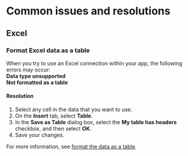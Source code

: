 <properties
	pageTitle="Common issues and resolutions | Microsoft PowerApps"
	description="Read about PowerApps issues and resolutions"
	services=""
	suite="powerapps"
	documentationCenter="na"
	authors="MandiOhlinger"
	manager="erikre"
	editor=""
	tags=""/>

<tags
   ms.service="powerapps"
   ms.devlang="na"
   ms.topic="article"
   ms.tgt_pltfrm="na"
   ms.workload="na"
   ms.date="06/01/2016"
   ms.author="mandia"/>

# Common issues and resolutions

## Excel
### Format Excel data as a table

When you try to use an Excel connection within your app, the following errors may occur:
<br>**Data type unsupported**<br>**Not formatted as a table**

#### Resolution

1. Select any cell in the data that you want to use.
2. On the **Insert** tab, select **Table**.
3. In the **Save as Table** dialog box, select the **My table has headers** checkbox, and then select **OK**.
4. Save your changes.

For more information, see [format the data as a table](https://support.office.com/article/Format-an-Excel-table-6789619F-C889-495C-99C2-2F971C0E2370).
